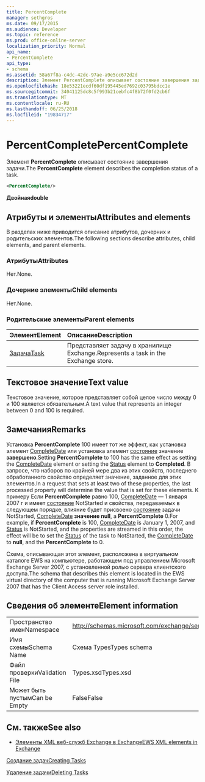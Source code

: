 ```yaml
---
title: PercentComplete
manager: sethgros
ms.date: 09/17/2015
ms.audience: Developer
ms.topic: reference
ms.prod: office-online-server
localization_priority: Normal
api_name:
- PercentComplete
api_type:
- schema
ms.assetid: 58a67f8a-c4dc-42dc-97ae-a9e5cc672d2d
description: Элемент PercentComplete описывает состояние завершения задачи.
ms.openlocfilehash: 18e53221ecdf60df195445ed7692c03795bdcc1e
ms.sourcegitcommit: 34041125dc8c5f993b21cebfc4f8b72f0fd2cb6f
ms.translationtype: MT
ms.contentlocale: ru-RU
ms.lasthandoff: 06/25/2018
ms.locfileid: "19834717"
---
```

# <a name="percentcomplete"></a><span data-ttu-id="3c888-103">PercentComplete</span><span class="sxs-lookup"><span data-stu-id="3c888-103">PercentComplete</span></span>

<span data-ttu-id="3c888-104">Элемент **PercentComplete** описывает состояние завершения задачи.</span><span class="sxs-lookup"><span data-stu-id="3c888-104">The **PercentComplete** element describes the completion status of a task.</span></span> 
  
```xml
<PercentComplete/>
```

 <span data-ttu-id="3c888-105">**Двойная**</span><span class="sxs-lookup"><span data-stu-id="3c888-105">**double**</span></span>
## <a name="attributes-and-elements"></a><span data-ttu-id="3c888-106">Атрибуты и элементы</span><span class="sxs-lookup"><span data-stu-id="3c888-106">Attributes and elements</span></span>

<span data-ttu-id="3c888-107">В разделах ниже приводится описание атрибутов, дочерних и родительских элементов.</span><span class="sxs-lookup"><span data-stu-id="3c888-107">The following sections describe attributes, child elements, and parent elements.</span></span>
  
### <a name="attributes"></a><span data-ttu-id="3c888-108">Атрибуты</span><span class="sxs-lookup"><span data-stu-id="3c888-108">Attributes</span></span>

<span data-ttu-id="3c888-109">Нет.</span><span class="sxs-lookup"><span data-stu-id="3c888-109">None.</span></span>
  
### <a name="child-elements"></a><span data-ttu-id="3c888-110">Дочерние элементы</span><span class="sxs-lookup"><span data-stu-id="3c888-110">Child elements</span></span>

<span data-ttu-id="3c888-111">Нет.</span><span class="sxs-lookup"><span data-stu-id="3c888-111">None.</span></span>
  
### <a name="parent-elements"></a><span data-ttu-id="3c888-112">Родительские элементы</span><span class="sxs-lookup"><span data-stu-id="3c888-112">Parent elements</span></span>

|<span data-ttu-id="3c888-113">**Элемент**</span><span class="sxs-lookup"><span data-stu-id="3c888-113">**Element**</span></span>|<span data-ttu-id="3c888-114">**Описание**</span><span class="sxs-lookup"><span data-stu-id="3c888-114">**Description**</span></span>|
|:-----|:-----|
|[<span data-ttu-id="3c888-115">Задача</span><span class="sxs-lookup"><span data-stu-id="3c888-115">Task</span></span>](task.md) <br/> |<span data-ttu-id="3c888-116">Представляет задачу в хранилище Exchange.</span><span class="sxs-lookup"><span data-stu-id="3c888-116">Represents a task in the Exchange store.</span></span>  <br/> |
   
## <a name="text-value"></a><span data-ttu-id="3c888-117">Текстовое значение</span><span class="sxs-lookup"><span data-stu-id="3c888-117">Text value</span></span>

<span data-ttu-id="3c888-118">Текстовое значение, которое представляет собой целое число между 0 и 100 является обязательным.</span><span class="sxs-lookup"><span data-stu-id="3c888-118">A text value that represents an integer between 0 and 100 is required.</span></span>
  
## <a name="remarks"></a><span data-ttu-id="3c888-119">Замечания</span><span class="sxs-lookup"><span data-stu-id="3c888-119">Remarks</span></span>

<span data-ttu-id="3c888-120">Установка **PercentComplete** 100 имеет тот же эффект, как установка элемент [CompleteDate](completedate.md) или установка элемент [состояние](status.md) значение **завершено**.</span><span class="sxs-lookup"><span data-stu-id="3c888-120">Setting **PercentComplete** to 100 has the same effect as setting the [CompleteDate](completedate.md) element or setting the [Status](status.md) element to **Completed**.</span></span> <span data-ttu-id="3c888-121">В запросе, что наборов по крайней мере два из этих свойств, последнего обработанного свойство определяет значение, заданное для этих элементов.</span><span class="sxs-lookup"><span data-stu-id="3c888-121">In a request that sets at least two of these properties, the last processed property will determine the value that is set for these elements.</span></span> <span data-ttu-id="3c888-122">К примеру Если **PercentComplete** равно 100, [CompleteDate](completedate.md) — 1 января 2007 г и имеет [состояние](status.md) NotStarted и свойства, передаваемых в следующем порядке, влияние будет присвоено [состояние](status.md) задачи NotStarted, [ CompleteDate](completedate.md) **значение null**, а **PercentComplete** 0.</span><span class="sxs-lookup"><span data-stu-id="3c888-122">For example, if **PercentComplete** is 100, [CompleteDate](completedate.md) is January 1, 2007, and [Status](status.md) is NotStarted, and the properties are streamed in this order, the effect will be to set the [Status](status.md) of the task to NotStarted, the [CompleteDate](completedate.md) to **null**, and the **PercentComplete** to 0.</span></span> 
  
<span data-ttu-id="3c888-123">Схема, описывающая этот элемент, расположена в виртуальном каталоге EWS на компьютере, работающем под управлением Microsoft Exchange Server 2007, с установленной ролью сервера клиентского доступа.</span><span class="sxs-lookup"><span data-stu-id="3c888-123">The schema that describes this element is located in the EWS virtual directory of the computer that is running Microsoft Exchange Server 2007 that has the Client Access server role installed.</span></span>
  
## <a name="element-information"></a><span data-ttu-id="3c888-124">Сведения об элементе</span><span class="sxs-lookup"><span data-stu-id="3c888-124">Element information</span></span>

|||
|:-----|:-----|
|<span data-ttu-id="3c888-125">Пространство имен</span><span class="sxs-lookup"><span data-stu-id="3c888-125">Namespace</span></span>  <br/> |http://schemas.microsoft.com/exchange/services/2006/types  <br/> |
|<span data-ttu-id="3c888-126">Имя схемы</span><span class="sxs-lookup"><span data-stu-id="3c888-126">Schema Name</span></span>  <br/> |<span data-ttu-id="3c888-127">Схема Types</span><span class="sxs-lookup"><span data-stu-id="3c888-127">Types schema</span></span>  <br/> |
|<span data-ttu-id="3c888-128">Файл проверки</span><span class="sxs-lookup"><span data-stu-id="3c888-128">Validation File</span></span>  <br/> |<span data-ttu-id="3c888-129">Types.xsd</span><span class="sxs-lookup"><span data-stu-id="3c888-129">Types.xsd</span></span>  <br/> |
|<span data-ttu-id="3c888-130">Может быть пустым</span><span class="sxs-lookup"><span data-stu-id="3c888-130">Can be Empty</span></span>  <br/> |<span data-ttu-id="3c888-131">False</span><span class="sxs-lookup"><span data-stu-id="3c888-131">False</span></span>  <br/> |
   
## <a name="see-also"></a><span data-ttu-id="3c888-132">См. также</span><span class="sxs-lookup"><span data-stu-id="3c888-132">See also</span></span>



- [<span data-ttu-id="3c888-133">Элементы XML веб-служб Exchange в Exchange</span><span class="sxs-lookup"><span data-stu-id="3c888-133">EWS XML elements in Exchange</span></span>](ews-xml-elements-in-exchange.md)


[<span data-ttu-id="3c888-134">Создание задач</span><span class="sxs-lookup"><span data-stu-id="3c888-134">Creating Tasks</span></span>](http://msdn.microsoft.com/library/0ef97334-e8a0-4f67-a23a-dd9e2bbad49f%28Office.15%29.aspx)
  
[<span data-ttu-id="3c888-135">Удаление задачи</span><span class="sxs-lookup"><span data-stu-id="3c888-135">Deleting Tasks</span></span>](http://msdn.microsoft.com/library/a3d7e25f-8a35-4901-b1d9-d31f418ab340%28Office.15%29.aspx)

